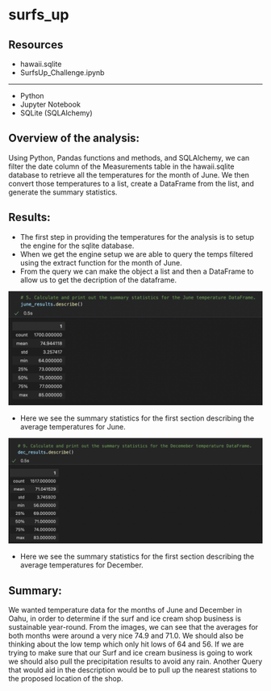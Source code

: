 # surfs_up

## Resources
- hawaii.sqlite
- SurfsUp_Challenge.ipynb
--------------
- Python
- Jupyter Notebook
- SQLite (SQLAlchemy)

## Overview of the analysis:
Using Python, Pandas functions and methods, and SQLAlchemy, we can filter the date column of the Measurements table in the hawaii.sqlite database to retrieve all the temperatures for the month of June. We then convert those temperatures to a list, create a DataFrame from the list, and generate the summary statistics. 

## Results:
- The first step in providing the temperatures for the analysis is to setup the engine for the sqlite database.
- When we get the engine setup we are able to query the temps filtered using the extract function for the month of June.
- From the query we can make the object a list and then a DataFrame to allow us to get the decription of the dataframe. 

![image_name](june_results.png)
- Here we see the summary statistics for the first section describing the average temperatures for June.

![image_name](dec_results.png)
- Here we see the summary statistics for the first section describing the average temperatures for December.


## Summary:
We wanted temperature data for the months of June and December in Oahu, in order to determine if the surf and ice cream shop business is sustainable year-round. From the images, we can see that the averages for both months were around a very nice 74.9 and 71.0. We should also be thinking about the low temp which only hit lows of 64 and 56. If we are trying to make sure that our Surf and ice cream business is going to work we should also pull the precipitation results to avoid any rain. Another Query that would aid in the description would be to pull up the nearest stations to the proposed location of the shop.
